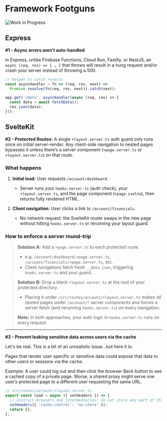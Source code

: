 # Framework Footguns

![Work in Progress][wip-badge]

[wip-badge]: https://img.shields.io/badge/status-wip-yellow

## Express

**#1 - Async errors aren’t auto-handled**

In Express, unlike Firebase Functions, Cloud Run, Fastify, or NestJS, an `async (req, res) => { … }` that throws will result in a hung request and/or crash your server instead of throwing a 500.

```js
// helper to catch rejects
const asyncHandler = fn => (req, res, next) =>
  Promise.resolve(fn(req, res, next)).catch(next);

app.get('/data', asyncHandler(async (req, res) => {
  const data = await fetchData();
  res.json(data);
}));
```

## SvelteKit

**#2 - Protected Routes:** A single `+layout.server.ts` auth guard only runs once on initial server-render. Any client-side navigation to nested pages bypasses it unless there’s a server component (`+page.server.ts` or `+layout.server.ts`) on that route.

### What happens

1. **Initial load**: User requests `/account/dashboard`.

   * Server runs your `hooks.server.ts` (auth check), your `+layout.server.ts`, and the page component (`+page.svelte`), then returns fully rendered HTML.
2. **Client navigation**: User clicks a link to `/account/financials`.

   * No network request: the SvelteKit router swaps in the new page without hitting `hooks.server.ts` or rerunning your layout guard.

### How to enforce a server round-trip

> **Solution A:** Add a `+page.server.ts` to each protected route.
>
> * e.g. `/account/dashboard/+page.server.ts`, `/account/financials/+page.server.ts`, etc.
> * Client navigations fetch fresh `__data.json`, triggering `hooks.server.ts` and your guard.

> **Solution B:** Drop a blank `+layout.server.ts` at the root of your protected directory.
>
> * Placing it under `/src/routes/account/+layout.server.ts` makes *all* nested pages under `/account/*` server components and forces a server fetch (and rerunning `hooks.server.ts`) on every navigation.

> **Note:** In both approaches, your auth logic in `hooks.server.ts` runs on every request.

---

**#3 - Prevent leaking sensitive data across users via the cache**

Let's be real. This is a bit of an unrealistic issue...but here it is:

Pages that render user specific or sensitive data could expose that data to other users or sessions via the cache.

Example: A user could log out and then click the browser Back button to see a cached copy of a private page. Worse, a shared proxy might serve one user’s protected page to a different user requesting the same URL.

```ts
// src/routes/account/+layout.server.ts
export const load = async ({ setHeaders }) => {
  // Instruct browsers and intermediaries: do not store any part of this response
  setHeaders({ 'cache-control': 'no-store' });
  return {};
};
```
